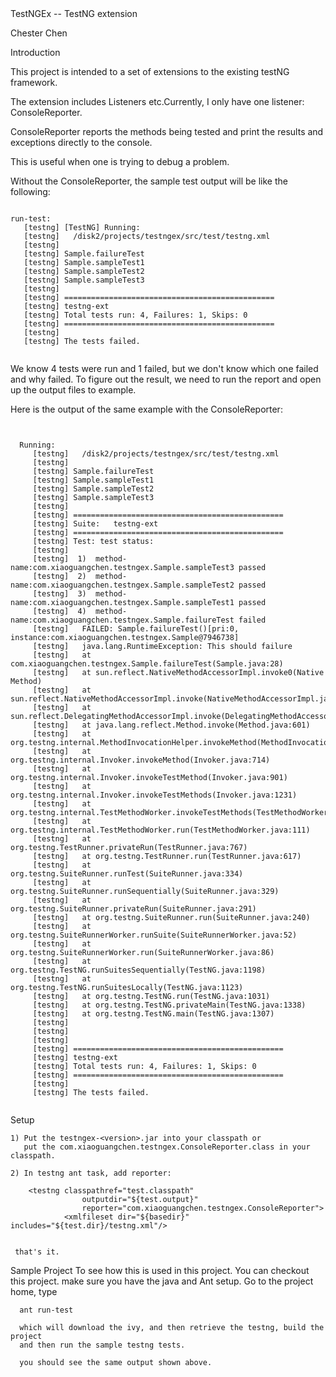 <bold>
TestNGEx -- TestNG extension
</bold>

Chester Chen

<bold>
Introduction
</bold>

This project is intended to a set of extensions to the existing testNG framework.


The extension includes Listeners etc.Currently, I only have one listener: ConsoleReporter.


ConsoleReporter reports the methods being tested and print the results and exceptions directly
to the console.

This is useful when one is trying to debug a problem.


Without the ConsoleReporter, the sample test output will be like the following:
<pre><code>
run-test:
   [testng] [TestNG] Running:
   [testng]   /disk2/projects/testngex/src/test/testng.xml
   [testng]
   [testng] Sample.failureTest
   [testng] Sample.sampleTest1
   [testng] Sample.sampleTest2
   [testng] Sample.sampleTest3
   [testng]
   [testng] ===============================================
   [testng] testng-ext
   [testng] Total tests run: 4, Failures: 1, Skips: 0
   [testng] ===============================================
   [testng]
   [testng] The tests failed.
 </code></pre>

We know 4 tests were run and 1 failed, but we don't know which one failed and why failed.
To figure out the result, we need to run the report and open up the output files to example.

Here is the output of the same example with the ConsoleReporter:
 <pre><code>

  Running:
     [testng]   /disk2/projects/testngex/src/test/testng.xml
     [testng]
     [testng] Sample.failureTest
     [testng] Sample.sampleTest1
     [testng] Sample.sampleTest2
     [testng] Sample.sampleTest3
     [testng]
     [testng] ===============================================
     [testng] Suite:   testng-ext
     [testng] ===============================================
     [testng] Test: test status:
     [testng]
     [testng]  1)  method-name:com.xiaoguangchen.testngex.Sample.sampleTest3 passed
     [testng]  2)  method-name:com.xiaoguangchen.testngex.Sample.sampleTest2 passed
     [testng]  3)  method-name:com.xiaoguangchen.testngex.Sample.sampleTest1 passed
     [testng]  4)  method-name:com.xiaoguangchen.testngex.Sample.failureTest failed
     [testng]   FAILED: Sample.failureTest()[pri:0, instance:com.xiaoguangchen.testngex.Sample@7946738]
     [testng]   java.lang.RuntimeException: This should failure
     [testng] 	at com.xiaoguangchen.testngex.Sample.failureTest(Sample.java:28)
     [testng] 	at sun.reflect.NativeMethodAccessorImpl.invoke0(Native Method)
     [testng] 	at sun.reflect.NativeMethodAccessorImpl.invoke(NativeMethodAccessorImpl.java:57)
     [testng] 	at sun.reflect.DelegatingMethodAccessorImpl.invoke(DelegatingMethodAccessorImpl.java:43)
     [testng] 	at java.lang.reflect.Method.invoke(Method.java:601)
     [testng] 	at org.testng.internal.MethodInvocationHelper.invokeMethod(MethodInvocationHelper.java:80)
     [testng] 	at org.testng.internal.Invoker.invokeMethod(Invoker.java:714)
     [testng] 	at org.testng.internal.Invoker.invokeTestMethod(Invoker.java:901)
     [testng] 	at org.testng.internal.Invoker.invokeTestMethods(Invoker.java:1231)
     [testng] 	at org.testng.internal.TestMethodWorker.invokeTestMethods(TestMethodWorker.java:127)
     [testng] 	at org.testng.internal.TestMethodWorker.run(TestMethodWorker.java:111)
     [testng] 	at org.testng.TestRunner.privateRun(TestRunner.java:767)
     [testng] 	at org.testng.TestRunner.run(TestRunner.java:617)
     [testng] 	at org.testng.SuiteRunner.runTest(SuiteRunner.java:334)
     [testng] 	at org.testng.SuiteRunner.runSequentially(SuiteRunner.java:329)
     [testng] 	at org.testng.SuiteRunner.privateRun(SuiteRunner.java:291)
     [testng] 	at org.testng.SuiteRunner.run(SuiteRunner.java:240)
     [testng] 	at org.testng.SuiteRunnerWorker.runSuite(SuiteRunnerWorker.java:52)
     [testng] 	at org.testng.SuiteRunnerWorker.run(SuiteRunnerWorker.java:86)
     [testng] 	at org.testng.TestNG.runSuitesSequentially(TestNG.java:1198)
     [testng] 	at org.testng.TestNG.runSuitesLocally(TestNG.java:1123)
     [testng] 	at org.testng.TestNG.run(TestNG.java:1031)
     [testng] 	at org.testng.TestNG.privateMain(TestNG.java:1338)
     [testng] 	at org.testng.TestNG.main(TestNG.java:1307)
     [testng]
     [testng]
     [testng]
     [testng] ===============================================
     [testng] testng-ext
     [testng] Total tests run: 4, Failures: 1, Skips: 0
     [testng] ===============================================
     [testng]
     [testng] The tests failed.

</code></pre>
<bold>
Setup
</bold>

    1) Put the testngex-<version>.jar into your classpath or
       put the com.xiaoguangchen.testngex.ConsoleReporter.class in your classpath.

    2) In testng ant task, add reporter:

        <testng classpathref="test.classpath"
                    outputdir="${test.output}"
                    reporter="com.xiaoguangchen.testngex.ConsoleReporter">
                <xmlfileset dir="${basedir}" includes="${test.dir}/testng.xml"/>


     that's it.

<bold>
Sample Project
</bold>
     To see how this is used in this project. You can checkout this project.
      make sure you have the java and Ant setup. Go to the project home, type

      ant run-test

      which will download the ivy, and then retrieve the testng, build the project
      and then run the sample testng tests.

      you should see the same output shown above.








